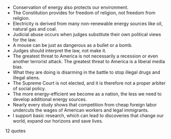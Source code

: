  - Conservation of energy also protects our environment.
 - The Constitution provides for freedom of religion, not freedom from religion.
 - Electricity is derived from many non-renewable energy sources like oil, natural gas and coal.
 - Judicial abuse occurs when judges substitute their own political views for the law.
 - A mouse can be just as dangerous as a bullet or a bomb.
 - Judges should interpret the law, not make it.
 - The greatest threat to America is not necessarily a recession or even another terrorist attack. The greatest threat to America is a liberal media bias.
 - What they are doing is disarming in the battle to stop illegal drugs and illegal aliens.
 - The Supreme Court is not elected, and it is therefore not a proper arbiter of social policy.
 - The more energy-efficient we become as a nation, the less we need to develop additional energy sources.
 - Nearly every study shows that competition from cheap foreign labor undercuts the wages of American workers and legal immigrants.
 - I support basic research, which can lead to discoveries that change our world, expand our horizons and save lives.

12 quotes